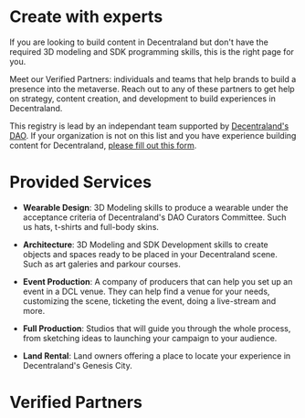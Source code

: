 # Create with experts

If you are looking to build content in Decentraland but don't have the required 3D modeling and SDK programming skills, this is the right page for you. 

Meet our Verified Partners: individuals and teams that help brands to build a presence into the metaverse. Reach out to any of these partners to get help on strategy, content creation, and development to build experiences in Decentraland.

This registry is lead by an independant team supported by [Decentraland's DAO](https://governance.decentraland.org/proposal/?id=81af5b00-02e6-11ed-8f44-ef1722f0509f). If your organization is not on this list and you have experience building content for Decentraland, [please fill out this form](https://forms.gle/ZTAjUi1CAf5wC5pG8).


# Provided Services

* **Wearable Design**: 3D Modeling skills to produce a wearable under the acceptance criteria of Decentraland's DAO Curators Committee. Such us hats, t-shirts and full-body skins.

* **Architecture**: 3D Modeling and SDK Development skills to create objects and spaces ready to be placed in your Decentraland scene. Such as art galeries and parkour courses.

* **Event Production**: A company of producers that can help you set up an event in a DCL venue. They can help find a venue for your needs, customizing the scene, ticketing the event, doing a live-stream and more.

* **Full Production**: Studios that will guide you through the whole process, from sketching ideas to launching your campaign to your audience.

* **Land Rental**: Land owners offering a place to locate your experience in Decentraland's Genesis City.

# Verified Partners

